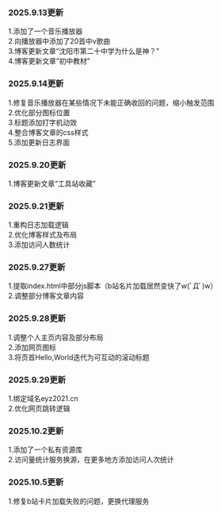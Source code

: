 ### 2025.9.13更新
1.添加了一个音乐播放器<br>
2.向播放器中添加了20首中v歌曲<br>
3.博客更新文章“沈阳市第二十中学为什么是神？”<br>
4.博客更新文章“初中教材”<br>

### 2025.9.14更新
1.修复音乐播放器在某些情况下未能正确收回的问题，缩小触发范围<br>
2.优化部分图标位置<br>
3.标题添加打字机动效<br>
4.整合博客文章的css样式<br>
5.添加更新日志界面<br>

### 2025.9.20更新
1.博客更新文章“工具站收藏”<br>

### 2025.9.21更新
1.重构日志加载逻辑<br>
2.优化博客样式及布局<br>
3.添加访问人数统计<br>

### 2025.9.27更新
1.提取index.html中部分js脚本（b站名片加载居然变快了w(ﾟДﾟ)w）<br>
2.调整部分博客文章内容<br>

### 2025.9.28更新
1.调整个人主页内容及部分布局<br>
2.添加网页图标<br>
3.将页首Hello,World迭代为可互动的滚动标题<br>

### 2025.9.29更新
1.绑定域名eyz2021.cn<br>
2.优化网页跳转逻辑<br>

### 2025.10.2更新
1.添加了一个私有资源库<br>
2.访问量统计服务换源，在更多地方添加访问人次统计

### 2025.10.5更新
1.修复b站卡片加载失败的问题，更换代理服务<br>